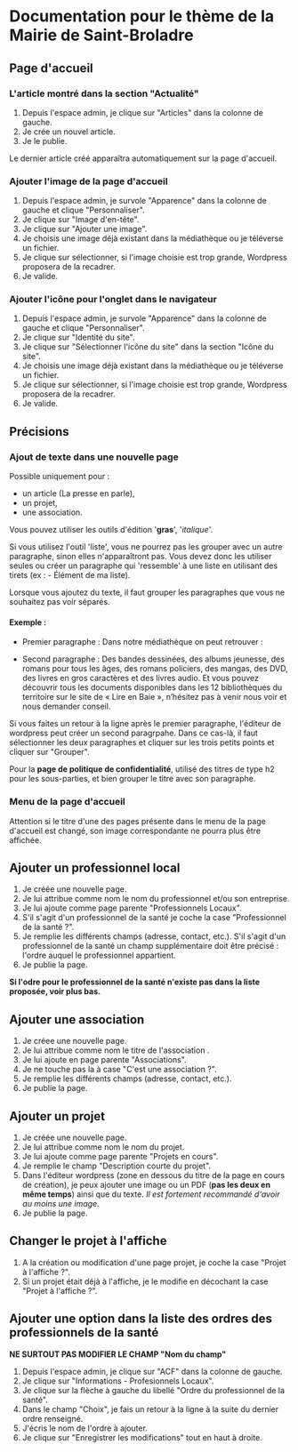 # Documentation pour le thème de la Mairie de Saint-Broladre

## Page d'accueil

### L'article montré dans la section "Actualité" 

1. Depuis l'espace admin, je clique sur "Articles" dans la colonne de gauche.
2. Je crée un nouvel article.
3. Je le publie. 

Le dernier article créé apparaîtra automatiquement sur la page d'accueil.

### Ajouter l'image de la page d'accueil

1. Depuis l'espace admin, je survole "Apparence" dans la colonne de gauche et clique "Personnaliser".
2. Je clique sur "Image d'en-tête".
3. Je clique sur "Ajouter une image".
4. Je choisis une image déjà existant dans la médiathèque ou je téléverse un fichier.
5. Je clique sur sélectionner, si l'image choisie est trop grande, Wordpress proposera de la recadrer.
6. Je valide.

### Ajouter l'icône pour l'onglet dans le navigateur

1. Depuis l'espace admin, je survole "Apparence" dans la colonne de gauche et clique "Personnaliser".
2. Je clique sur "Identité du site".
3. Je clique sur "Sélectionner l'icône du site" dans la section "Icône du site".
4. Je choisis une image déjà existant dans la médiathèque ou je téléverse un fichier.
5. Je clique sur sélectionner, si l'image choisie est trop grande, Wordpress proposera de la recadrer.
6. Je valide.

## Précisions

### Ajout de texte dans une nouvelle page
Possible uniquement pour :
- un article (La presse en parle), 
- un projet, 
- une association.

Vous pouvez utiliser les outils d'édition '**gras**', '*italique*'.

Si vous utilisez l'outil 'liste', vous ne pourrez pas les grouper avec un autre paragraphe, sinon elles n'apparaîtront pas. Vous devez donc les utiliser seules ou créer un paragraphe qui 'ressemble' à une liste en utilisant des tirets (ex : - Élément de ma liste).

Lorsque vous ajoutez du texte, il faut grouper les paragraphes que vous ne souhaitez pas voir séparés. 

#### Exemple : 

- Premier paragraphe : Dans notre médiathèque on peut retrouver :

- Second paragraphe : Des bandes dessinées, des albums jeunesse, des romans pour tous les âges, des romans policiers, des mangas, des DVD, des livres en gros caractères et des livres audio. Et vous pouvez découvrir tous les documents disponibles dans les 12 bibliothèques du territoire sur le site de « Lire en Baie », n’hésitez pas à venir nous voir et nous demander conseil.

Si vous faites un retour à la ligne après le premier paragraphe, l'éditeur de wordpress peut créer un second paragrpahe. Dans ce cas-là, il faut sélectionner les deux paragraphes et cliquer sur les trois petits points et cliquer sur "Grouper".

Pour la **page de politique de confidentialité**, utilisé des titres de type h2 pour les sous-parties, et bien grouper le titre avec son paragraphe.

### Menu de la page d'accueil

Attention si le titre d'une des pages présente dans le menu de la page d'accueil est changé, son image correspondante ne pourra plus être affichée.

## Ajouter un professionnel local

1. Je créée une nouvelle page.
2. Je lui attribue comme nom le nom du professionnel et/ou son entreprise.
3. Je lui ajoute comme page parente "Professionnels Locaux".
4. S'il s'agit d'un professionnel de la santé je coche la case "Professionnel de la santé ?".
5. Je remplie les différents champs (adresse, contact, etc.). S'il s'agit d'un professionnel de la santé un champ supplémentaire doit être précisé : l'ordre auquel le professionnel appartient.
6. Je publie la page.

**Si l'odre pour le professionnel de la santé n'existe pas dans la liste proposée, voir plus bas.**

## Ajouter une association

1. Je créee une nouvelle page.
2. Je lui attribue comme nom le titre de l'association .
3. Je lui ajoute en page parente "Associations".
4. Je ne touche pas la à case "C'est une association ?".
5. Je remplie les différents champs (adresse, contact, etc.).
6. Je publie la page.

## Ajouter un projet

1. Je créée une nouvelle page.
2. Je lui attribue comme nom le nom du projet.
3. Je lui ajoute comme page parente "Projets en cours".
4. Je remplie le champ "Description courte du projet".
5. Dans l'éditeur wordpress (zone en dessous du titre de la page en cours de création), je peux ajouter une image ou un PDF (**pas les deux en même temps**) ainsi que du texte. *Il est fortement recommandé d'avoir au moins une image.*
6. Je publie la page.


## Changer le projet à l'affiche

1. A la création ou modification d'une page projet, je coche la case "Projet à l'affiche ?".
2. Si un projet était déjà à l'affiche, je le modifie en décochant la case "Projet à l'affiche ?".

## Ajouter une option dans la liste des ordres des professionnels de la santé

**NE SURTOUT PAS MODIFIER LE CHAMP "Nom du champ"**

1. Depuis l'espace admin, je clique sur "ACF" dans la colonne de gauche.
2. Je clique sur "Informations - Profesionnels Locaux".
3. Je clique sur la flèche à gauche du libellé "Ordre du professionnel de la santé".
4. Dans le champ "Choix", je fais un retour à la ligne à la suite du dernier ordre renseigné.
5. J'écris le nom de l'ordre à ajouter.
6. Je clique sur "Enregistrer les modifications" tout en haut à droite.